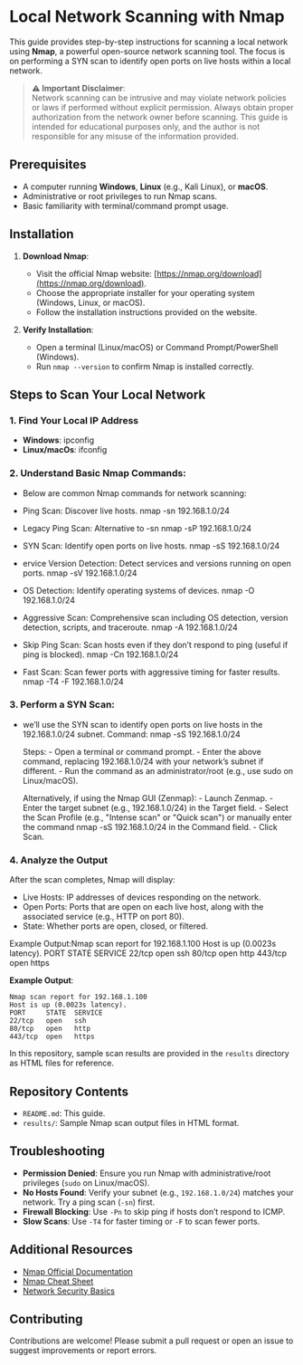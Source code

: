 # Local Network Scanning with Nmap

This guide provides step-by-step instructions for scanning a local network using **Nmap**, a powerful open-source network scanning tool. The focus is on performing a SYN scan to identify open ports on live hosts within a local network.

> **⚠️ Important Disclaimer**:  
> Network scanning can be intrusive and may violate network policies or laws if performed without explicit permission. Always obtain proper authorization from the network owner before scanning. This guide is intended for educational purposes only, and the author is not responsible for any misuse of the information provided.

## Prerequisites

- A computer running **Windows**, **Linux** (e.g., Kali Linux), or **macOS**.
- Administrative or root privileges to run Nmap scans.
- Basic familiarity with terminal/command prompt usage.

## Installation

1. **Download Nmap**:
   - Visit the official Nmap website: [https://nmap.org/download](https://nmap.org/download).
   - Choose the appropriate installer for your operating system (Windows, Linux, or macOS).
   - Follow the installation instructions provided on the website.

2. **Verify Installation**:
   - Open a terminal (Linux/macOS) or Command Prompt/PowerShell (Windows).
   - Run `nmap --version` to confirm Nmap is installed correctly.

## Steps to Scan Your Local Network

### 1. Find Your Local IP Address
   - **Windows**:
     ipconfig
   - **Linux/macOs**:
     ifconfig

### 2. Understand Basic Nmap Commands:
  - Below are common Nmap commands for network scanning:
    
 - Ping Scan: Discover live hosts.
   nmap -sn 192.168.1.0/24
 - Legacy Ping Scan: Alternative to -sn
   nmap -sP 192.168.1.0/24
 - SYN Scan: Identify open ports on live hosts.
   nmap -sS 192.168.1.0/24
 - ervice Version Detection: Detect services and versions running on open ports.
   nmap -sV 192.168.1.0/24
 - OS Detection: Identify operating systems of devices.
   nmap -O 192.168.1.0/24
 - Aggressive Scan: Comprehensive scan including OS detection, version detection, scripts, and traceroute.
   nmap -A 192.168.1.0/24
 - Skip Ping Scan: Scan hosts even if they don’t respond to ping (useful if ping is blocked).
   nmap -Cn 192.168.1.0/24
 - Fast Scan: Scan fewer ports with aggressive timing for faster results.
   nmap -T4 -F 192.168.1.0/24
   
### 3. Perform a SYN Scan:
   - we’ll use the SYN scan to identify open ports on live hosts in the 192.168.1.0/24 subnet.
     Command: nmap -sS 192.168.1.0/24
  
     Steps:
           - Open a terminal or command prompt.
           - Enter the above command, replacing 192.168.1.0/24 with your network’s subnet if different.
           - Run the command as an administrator/root (e.g., use sudo on Linux/macOS).

     Alternatively, if using the Nmap GUI (Zenmap):
           - Launch Zenmap.
           - Enter the target subnet (e.g., 192.168.1.0/24) in the Target field.
           - Select the Scan Profile (e.g., "Intense scan" or "Quick scan") or manually enter the command nmap -sS 192.168.1.0/24 in the Command field.
           - Click Scan.
     
### 4. Analyze the Output
  After the scan completes, Nmap will display:
   - Live Hosts: IP addresses of devices responding on the network.
   - Open Ports: Ports that are open on each live host, along with the associated service (e.g., HTTP on port 80).
   - State: Whether ports are open, closed, or filtered.

Example Output:Nmap scan report for 192.168.1.100
Host is up (0.0023s latency).
PORT     STATE  SERVICE
22/tcp   open   ssh
80/tcp   open   http
443/tcp  open   https

   **Example Output**:
   ```
   Nmap scan report for 192.168.1.100
   Host is up (0.0023s latency).
   PORT     STATE  SERVICE
   22/tcp   open   ssh
   80/tcp   open   http
   443/tcp  open   https
   ```

   In this repository, sample scan results are provided in the `results` directory as HTML files for reference.

## Repository Contents
- `README.md`: This guide.
- `results/`: Sample Nmap scan output files in HTML format.

## Troubleshooting
- **Permission Denied**: Ensure you run Nmap with administrative/root privileges (`sudo` on Linux/macOS).
- **No Hosts Found**: Verify your subnet (e.g., `192.168.1.0/24`) matches your network. Try a ping scan (`-sn`) first.
- **Firewall Blocking**: Use `-Pn` to skip ping if hosts don’t respond to ICMP.
- **Slow Scans**: Use `-T4` for faster timing or `-F` to scan fewer ports.

## Additional Resources
- [Nmap Official Documentation](https://nmap.org/docs.html)
- [Nmap Cheat Sheet](https://www.stationx.net/nmap-cheat-sheet/)
- [Network Security Basics](https://www.cisa.gov/topics/cybersecurity-best-practices)

## Contributing
Contributions are welcome! Please submit a pull request or open an issue to suggest improvements or report errors.
